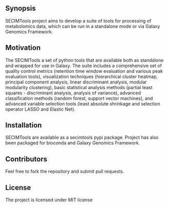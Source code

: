 ## Synopsis

SECIMTools project aims to develop a suite of tools for processing of metabolomics data, which can be run in a standalone mode or via Galaxy Genomics Framework.


## Motivation

The SECIMTools a set of python tools that are available both as standalone and
wrapped for use in Galaxy. The suite includes a comprehensive set of quality
control metrics (retention time window evaluation and various peak evaluation
tools), visualization techniques (hierarchical cluster heatmap, principal
component analysis, linear discriminant analysis, modular modularity
clustering), basic statistical analysis methods (partial least squares -
discriminant analysis, analysis of variance), advanced classification methods
(random forest, support vector machines), and advanced variable selection tools
(least absolute shrinkage and selection operator LASSO and Elastic Net).

## Installation

SECIMTools are available as a secimtools pypi package. Project has also been packaged for bioconda and Galaxy Genomics Framework.

## Contributors

Feel free to fork the repository and submit pull requests.

## License

The project is licensed under MIT license
